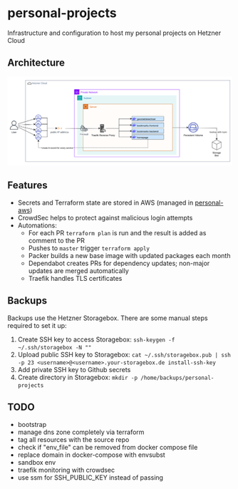 # personal-projects

Infrastructure and configuration to host my personal projects on Hetzner Cloud

## Architecture

![Architecture diagram](images/architecture.svg)

## Features

- Secrets and Terraform state are stored in AWS (managed in [personal-aws](https://github.com/christianwaldmann/personal-aws))
- CrowdSec helps to protect against malicious login attempts
- Automations:
    - For each PR `terraform plan` is run and the result is added as comment to the PR
    - Pushes to `master` trigger `terraform apply`
    - Packer builds a new base image with updated packages each month
    - Dependabot creates PRs for dependency updates; non-major updates are merged automatically
    - Traefik handles TLS certificates

## Backups

Backups use the Hetzner Storagebox. There are some manual steps required to set it up:
1. Create SSH key to access Storagebox: `ssh-keygen -f ~/.ssh/storagebox -N ""`
2. Upload public SSH key to Storagebox: `cat ~/.ssh/storagebox.pub | ssh -p 23 <username>@<username>.your-storagebox.de install-ssh-key`
3. Add private SSH key to Github secrets
4. Create directory in Storagebox: `mkdir -p /home/backups/personal-projects`

## TODO

- bootstrap
- manage dns zone completely via terraform
- tag all resources with the source repo
- check if "env_file" can be removed from docker compose file
- replace domain in docker-compose with envsubst
- sandbox env
- traefik monitoring with crowdsec
- use ssm for SSH_PUBLIC_KEY instead of passing
